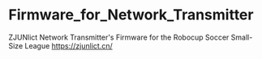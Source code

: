 # Firmware_for_Network_Transmitter
ZJUNlict Network Transmitter's Firmware for the Robocup Soccer Small-Size League https://zjunlict.cn/
